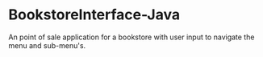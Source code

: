 # BookstoreInterface-Java
An point of sale application for a bookstore with user input to navigate the menu and sub-menu's.
